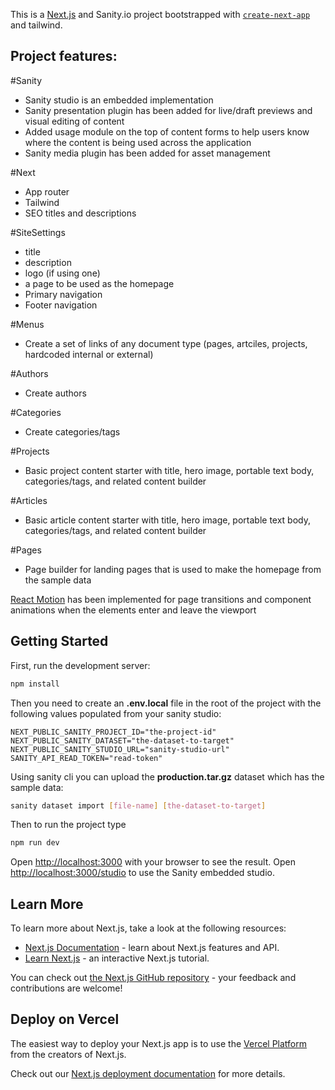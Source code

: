 This is a [Next.js](https://nextjs.org) and Sanity.io project bootstrapped with [`create-next-app`](https://nextjs.org/docs/app/api-reference/cli/create-next-app) and tailwind.

## Project features:

#Sanity

- Sanity studio is an embedded implementation
- Sanity presentation plugin has been added for live/draft previews and visual editing of content
- Added usage module on the top of content forms to help users know where the content is being used across the application
- Sanity media plugin has been added for asset management

#Next

- App router
- Tailwind
- SEO titles and descriptions

#SiteSettings

- title
- description
- logo (if using one)
- a page to be used as the homepage
- Primary navigation
- Footer navigation

#Menus

- Create a set of links of any document type (pages, artciles, projects, hardcoded internal or external)

#Authors

- Create authors

#Categories

- Create categories/tags

#Projects

- Basic project content starter with title, hero image, portable text body, categories/tags, and related content builder

#Articles

- Basic article content starter with title, hero image, portable text body, categories/tags, and related content builder

#Pages

- Page builder for landing pages that is used to make the homepage from the sample data

[React Motion](https://motion.dev/) has been implemented for page transitions and component animations when the elements enter and leave the viewport

## Getting Started

First, run the development server:

```bash
npm install
```

Then you need to create an **.env.local** file in the root of the project with the following values populated from your sanity studio:

```
NEXT_PUBLIC_SANITY_PROJECT_ID="the-project-id"
NEXT_PUBLIC_SANITY_DATASET="the-dataset-to-target"
NEXT_PUBLIC_SANITY_STUDIO_URL="sanity-studio-url"
SANITY_API_READ_TOKEN="read-token"
```

Using sanity cli you can upload the **production.tar.gz** dataset which has the sample data:

```bash
sanity dataset import [file-name] [the-dataset-to-target]
```

Then to run the project type

```bash
npm run dev
```

Open [http://localhost:3000](http://localhost:3000) with your browser to see the result.
Open [http://localhost:3000/studio](http://localhost:3000/studio) to use the Sanity embedded studio.

## Learn More

To learn more about Next.js, take a look at the following resources:

- [Next.js Documentation](https://nextjs.org/docs) - learn about Next.js features and API.
- [Learn Next.js](https://nextjs.org/learn) - an interactive Next.js tutorial.

You can check out [the Next.js GitHub repository](https://github.com/vercel/next.js) - your feedback and contributions are welcome!

## Deploy on Vercel

The easiest way to deploy your Next.js app is to use the [Vercel Platform](https://vercel.com/new?utm_medium=default-template&filter=next.js&utm_source=create-next-app&utm_campaign=create-next-app-readme) from the creators of Next.js.

Check out our [Next.js deployment documentation](https://nextjs.org/docs/app/building-your-application/deploying) for more details.
